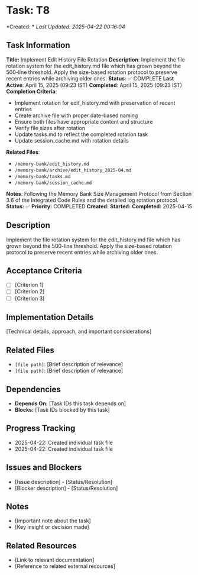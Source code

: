 # Task: T8
*Created: *
*Last Updated: 2025-04-22 00:16:04*

## Task Information
**Title:** Implement Edit History File Rotation
**Description**: Implement the file rotation system for the edit_history.md file which has grown beyond the 500-line threshold. Apply the size-based rotation protocol to preserve recent entries while archiving older ones.
**Status**: ✅ COMPLETE
**Last Active**: April 15, 2025 (09:23 IST)
**Completed**: April 15, 2025 (09:23 IST)
**Completion Criteria**:
- Implement rotation for edit_history.md with preservation of recent entries
- Create archive file with proper date-based naming
- Ensure both files have appropriate content and structure
- Verify file sizes after rotation
- Update tasks.md to reflect the completed rotation task
- Update session_cache.md with rotation details

**Related Files**:
- `/memory-bank/edit_history.md`
- `/memory-bank/archive/edit_history_2025-04.md`
- `/memory-bank/tasks.md`
- `/memory-bank/session_cache.md`

**Notes**:
Following the Memory Bank Size Management Protocol from Section 3.6 of the Integrated Code Rules and the detailed log rotation protocol.
**Status:** ✅
**Priority:** COMPLETED
**Created:** 
**Started:** 
**Completed:** 2025-04-15

## Description
Implement the file rotation system for the edit_history.md file which has grown beyond the 500-line threshold. Apply the size-based rotation protocol to preserve recent entries while archiving older ones.

## Acceptance Criteria
- [ ] [Criterion 1]
- [ ] [Criterion 2]
- [ ] [Criterion 3]

## Implementation Details
[Technical details, approach, and important considerations]

## Related Files
- `[file path]`: [Brief description of relevance]
- `[file path]`: [Brief description of relevance]

## Dependencies
- **Depends On:** [Task IDs this task depends on]
- **Blocks:** [Task IDs blocked by this task]

## Progress Tracking
- 2025-04-22: Created individual task file
- 2025-04-22: Created individual task file

## Issues and Blockers
- [Issue description] - [Status/Resolution]
- [Blocker description] - [Status/Resolution]

## Notes
- [Important note about the task]
- [Key insight or decision made]

## Related Resources
- [Link to relevant documentation]
- [Reference to related external resources]